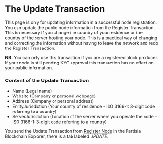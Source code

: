 # The Update Transaction

This page is only for updating information in a successful node registration. You can update the public node information from the Register Transaction. This is necessary if you change the country of your residence or the country of the server hosting your node. This is a practical way of changing and correcting the information without having to leave the network and redo the Register Transaction.

**NB.** You can only use this transaction if you are a registered block producer. If your node is still pending KYC approval this transaction has no effect on your public information.

### Content of the Update Transaction

- Name (Legal name)
- Website (Company or personal webpage)
- Address (Company or personal address)
- EntityJurisdiction (Your country of residence - ISO 3166-1: 3-digit code referring to a country)
- ServerJurisdiction (Location of the server where you operate the node - ISO 3166-1: 3-digit code referring to a country)

You send the Update Transaction from [Register Node](https://mpcexplorer.com/node-register) in the Partisia Blockchain Explorer, there is a tab labeled *UPDATE*.
